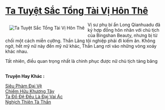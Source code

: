 <a href="https://truyenwiki.net/ta-tuyet-sac-tong-tai-vi-hon-the.35003/" title="Ta Tuyệt Sắc Tổng Tài Vị Hôn Thê"><h1>Ta Tuyệt Sắc Tổng Tài Vị Hôn Thê</h1></a><div style="display:table"><img align="right" style="float: left; padding: 10px;" src="https://truyenwiki.net/a/img/str/src/35003.jpg" alt="Ta Tuyệt Sắc Tổng Tài Vị Hôn Thê">Vị sư phụ bí ẩn Long Qianhuadu đã ký hợp đồng hôn nhân với chủ tịch của Bingshan Beauty, nhưng bị từ chối một cách miễn cưỡng. Thần Lãng tội nghiệp phải đi kiếm ăn. Không ngờ, hết mỹ nữ này đến mỹ nữ khác, Thần Lang rơi vào những vòng xoáy khác nhau.<p></p> Tất nhiên, điều quan trọng nhất là chinh phục được nữ chủ tịch tảng băng</div><p><br><b>Truyện Hay Khác :</b></p><a href="https://truyenwiki.net/sieu-pham-dai-ve.36196/" alt="Siêu Phàm Đại Vệ">Siêu Phàm Đại Vệ</a><br/><a href="https://github.com/nownovels/topcv/tree/master/truyenhay/35751" alt="Chiếm Hữu Khương Tây">Chiếm Hữu Khương Tây</a><br/><a href="https://github.com/nownovels/topcv/tree/master/truyenhay/34998" alt="Ta Đồ Đệ Đều Là Đại Vai Ác">Ta Đồ Đệ Đều Là Đại Vai Ác</a><br/><a href="https://sangtacviet.wordpress.com/2020/10/22/nghich-thien-ta-than/" alt="Nghịch Thiên Tà Thần">Nghịch Thiên Tà Thần</a><br/>